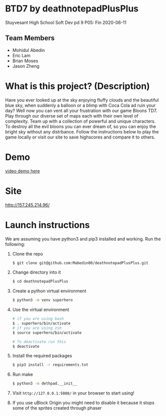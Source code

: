 # BTD7 by deathnotepadPlusPlus
Stuyvesant High School
Soft Dev pd 9
P05: Fin
2020-06-11
## Team Members
  - Mohidul Abedin
  - Eric Lam
  - Brian Moses
  - Jason Zheng 
  
# What is this project? (Description)
Have you ever looked up at the sky enjoying fluffy clouds and the beautiful blue sky, when suddenly a balloon or a blimp with Coca Cola ad ruin your day? Well now you can vent all your frustration with our game Bloons TD7. 
Play through our diverse set of maps each with their own level of complexity.
Team up with a collection of powerful and unique characters.
To destroy all the evil bloons you can ever dream of, so you can enjoy the bright sky without any distrbance.
Follow the instructions below to play the game locally or visit our site to save highscores and compare it to others.


# Demo
[video demo here](https://youtu.be/MTIX3DdD7is)

# Site
http://157.245.214.96/

# Launch instructions
We are assuming you have python3 and pip3 installed and working.
Run the following:
1. Clone the repo
    ```bash
    $ git clone git@github.com:Mabedin00/deathnotepadPlusPlus.git
    ```
2. Change directory into it
    ```bash
    $ cd deathnotepadPlusPlus
    ```
3. Create a python virtual environment
    ```bash
    $ python3 -m venv superhero
    ``` 
4. Use the virtual environment
    ```bash
   # if you are using bash
   $ . superhero/bin/activate
   # if you are using zsh
   $ source superhero/bin/activate
   
   # To deactivate run this
   $ deactivate
   ```
5. Install the required packages
    ```bash
    $ pip3 install -r requirements.txt 
    ```
6. Run make
    ```bash
    $ python3 -m dethpad.__init__ 
    ```
7. Visit ```http://127.0.0.1:5000/``` in your browser to start using!

8. If you use uBlock Origin you might need to disable it because it stops some of the sprites created through phaser 
